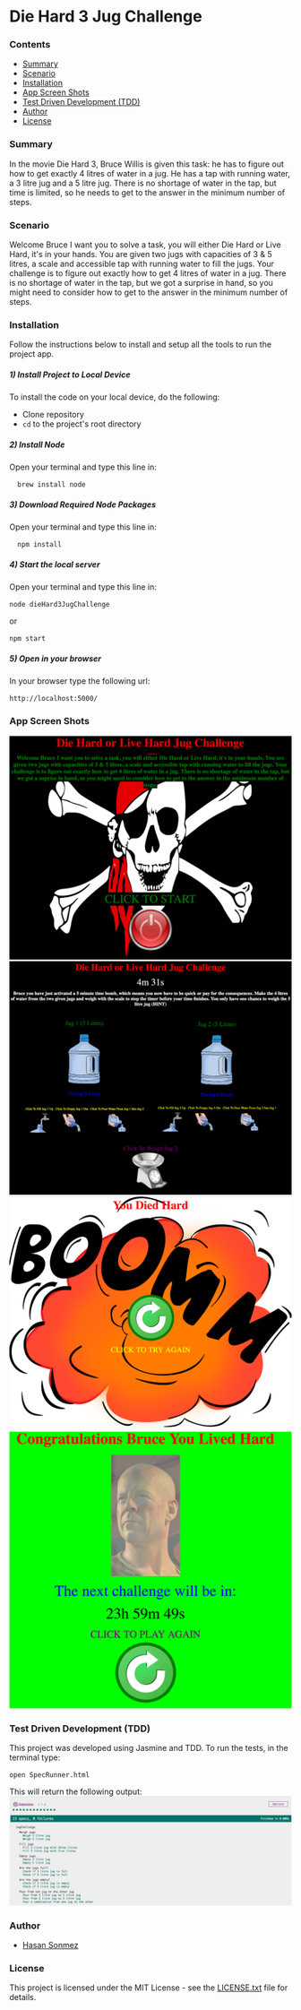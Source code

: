 # Die Hard 3 Jug Challenge

### Contents
- [Summary](#summary)
- [Scenario](#scenario)
- [Installation](#installation)
- [App Screen Shots](#app-screen-shots)
- [Test Driven Development (TDD)](#tdd)
- [Author](#author)
- [License](#license)

### <a name="summary">Summary</a>
In the movie Die Hard 3, Bruce Willis is given this task: he has to figure out how to get exactly 4 litres of water in a jug. He has a tap with running water, a 3 litre jug and a 5 litre jug. There is no shortage of water in the tap, but time is limited, so he needs to get to the answer in the minimum number of steps.


### <a name="scenario">Scenario</a>
Welcome Bruce I want you to solve a task, you will either Die Hard or Live Hard, it's in your hands. You are given two jugs with capacities of 3 & 5 litres, a scale and accessible tap with running water to fill the jugs. Your challenge is to figure out exactly how to get 4 litres of water in a jug.
There is no shortage of water in the tap, but we got a surprise in hand, so you might need to consider how to get to the answer in the minimum number of steps.

### <a name="installation">Installation</a>
Follow the instructions below to install and setup all the tools to run the project app.

##### 1) Install Project to Local Device
To install the code on your local device, do the following:

* Clone repository
* `cd` to the project's root directory

##### 2) Install Node

Open your terminal and type this line in:
```
  brew install node
```

##### 3) Download Required Node Packages

Open your terminal and type this line in:
```
  npm install
```

##### 4) Start the local server
Open your terminal and type this line in:
```
node dieHard3JugChallenge
```
or
```
npm start
```
##### 5) Open in your browser
In your browser type the following url:
```
http://localhost:5000/
```
### <a name="app">App Screen Shots</a>

![](./images/homepage.png?raw=true)
![](./images/challenge-page.png?raw=true)
![](./images/boom-page.png?raw=true)
![](./images/congratulations-page.png?raw=true)

### <a name="tdd">Test Driven Development (TDD)</a>
This project was developed using Jasmine and TDD. To run the tests, in the terminal type:
```
open SpecRunner.html
```
This will return the following output:
![](./images/jasmine-test.png?raw=true)

### <a name="author">Author</a>
- [Hasan Sonmez](https://github.com/UltimateCoder00)

### <a name="license">License</a>

This project is licensed under the MIT License - see the [LICENSE.txt](LICENSE.txt) file for details.
